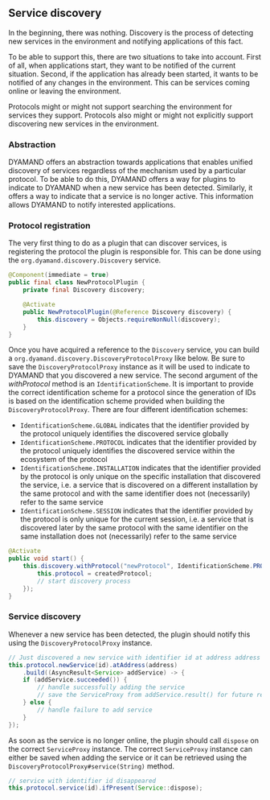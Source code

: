 ## Service discovery

In the beginning, there was nothing. Discovery is the process of detecting new services in the environment and notifying applications of this fact.

To be able to support this, there are two situations to take into account. First of all, when applications start, they want to be notified of the current situation. Second, if the application has already been started, it wants to be notified of any changes in the environment. This can be services coming online or leaving the environment.

Protocols might or might not support searching the environment for services they support. Protocols also might or might not explicitly support discovering new services in the environment.

### Abstraction

DYAMAND offers an abstraction towards applications that enables unified discovery of services regardless of the mechanism used by a particular protocol. To be able to do this, DYAMAND offers a way for plugins to indicate to DYAMAND when a new service has been detected. Similarly, it offers a way to indicate that a service is no longer active. This information allows DYAMAND to notify interested applications.

### Protocol registration

The very first thing to do as a plugin that can discover services, is registering the protocol the plugin is responsible for. This can be done using the ```org.dyamand.discovery.Discovery``` service.

```java
@Component(immediate = true)
public final class NewProtocolPlugin {
	private final Discovery discovery;

	@Activate
	public NewProtocolPlugin(@Reference Discovery discovery) {
		this.discovery = Objects.requireNonNull(discovery);
	}
}
```

Once you have acquired a reference to the ```Discovery``` service, you can build a ```org.dyamand.discovery.DiscoveryProtocolProxy``` like below. Be sure to save the ```DiscoveryProtocolProxy``` instance as it will be used to indicate to DYAMAND that you discovered a new service. The second argument of the _withProtocol_ method is an ```IdentificationScheme```. It is important to provide the correct identification scheme for a protocol since the generation of IDs is based on the identification scheme provided when building the ```DiscoveryProtocolProxy```. There are four different identification schemes:

- ```IdentificationScheme.GLOBAL``` indicates that the identifier provided by the protocol uniquely identifies the discovered service globally
- ```IdentificationScheme.PROTOCOL``` indicates that the identifier provided by the protocol uniquely identifies the discovered service within the ecosystem of the protocol
- ```IdentificationScheme.INSTALLATION``` indicates that the identifier provided by the protocol is only unique on the specific installation that discovered the service, i.e. a service that is discovered on a different installation by the same protocol and with the same identifier does not (necessarily) refer to the same service
- ```IdentificationScheme.SESSION``` indicates that the identifier provided by the protocol is only unique for the current session, i.e. a service that is discovered later by the same protocol with the same identifier on the same installation does not (necessarily) refer to the same service

```java
@Activate
public void start() {
	this.discovery.withProtocol("newProtocol", IdentificationScheme.PROTOCOL).build().onSuccess((DiscoveryProtocolProxy createdProtocol) -> {
		this.protocol = createdProtocol;
		// start discovery process
	});
}
```

### Service discovery

Whenever a new service has been detected, the plugin should notify this using the ```DiscoveryProtocolProxy``` instance.

```java
// Just discovered a new service with identifier id at address address
this.protocol.newService(id).atAddress(address)
	.build((AsyncResult<Service> addService) -> {
	if (addService.succeeded()) {
		// handle successfully adding the service
		// save the ServiceProxy from addService.result() for future reference
	} else {
		// handle failure to add service
	}
});
```

As soon as the service is no longer online, the plugin should call ```dispose``` on the correct ```ServiceProxy``` instance. The correct ```ServiceProxy``` instance can either be saved when adding the service or it can be retrieved using the ```DiscoveryProtocolProxy#service(String)``` method.

```java
// service with identifier id disappeared
this.protocol.service(id).ifPresent(Service::dispose);
```

